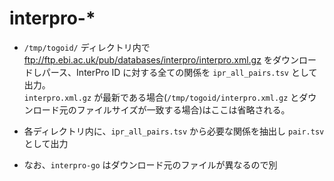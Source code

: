 # interpro-*

- `/tmp/togoid/` ディレクトリ内で ftp://ftp.ebi.ac.uk/pub/databases/interpro/interpro.xml.gz をダウンロードしパース、InterPro ID に対する全ての関係を `ipr_all_pairs.tsv` として出力。  
`interpro.xml.gz` が最新である場合(`/tmp/togoid/interpro.xml.gz` とダウンロード元のファイルサイズが一致する場合)はここは省略される。  

- 各ディレクトリ内に、`ipr_all_pairs.tsv` から必要な関係を抽出し `pair.tsv` として出力

- なお、`interpro-go` はダウンロード元のファイルが異なるので別
